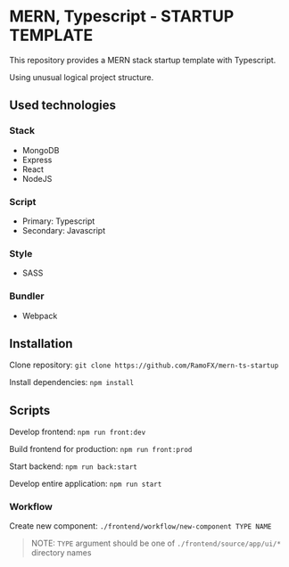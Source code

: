 # MERN, Typescript - STARTUP TEMPLATE
This repository provides a MERN stack startup template with Typescript.

Using unusual logical project structure.



## Used technologies

### Stack
- MongoDB
- Express
- React
- NodeJS

### Script
- Primary: Typescript
- Secondary: Javascript

### Style
- SASS

### Bundler
- Webpack



## Installation
Clone repository: `git clone https://github.com/RamoFX/mern-ts-startup`

Install dependencies: `npm install`



## Scripts
Develop frontend: `npm run front:dev`

Build frontend for production: `npm run front:prod`

Start backend: `npm run back:start`

Develop entire application: `npm run start`


### Workflow
Create new component: `./frontend/workflow/new-component TYPE NAME`

> NOTE: `TYPE` argument should be one of `./frontend/source/app/ui/*` directory names
